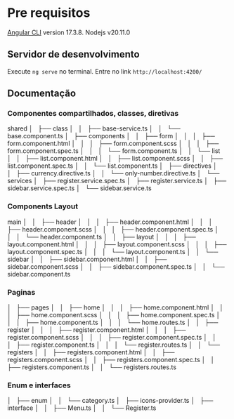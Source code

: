 # Pre requisitos

[Angular CLI](https://github.com/angular/angular-cli) version 17.3.8.
Nodejs v20.11.0

## Servidor de desenvolvimento

Execute `ng serve` no terminal. Entre no link `http://localhost:4200/`

## Documentação
### Componentes compartilhados, classes, diretivas
shared
│       ├── class
│       │   ├── base-service.ts
│       │   └── base.component.ts
│       ├── components
│       │   ├── form
│       │   │   ├── form.component.html
│       │   │   ├── form.component.scss
│       │   │   ├── form.component.spec.ts
│       │   │   └── form.component.ts
│       │   └── list
│       │       ├── list.component.html
│       │       ├── list.component.scss
│       │       ├── list.component.spec.ts
│       │       └── list.component.ts
│       ├── directives
│       │   ├── currency.directive.ts
│       │   └── only-number.directive.ts
│       └── services
│           ├── register.service.spec.ts
│           ├── register.service.ts
│           ├── sidebar.service.spec.ts
│           └── sidebar.service.ts

### Components Layout
main
│   │   ├── header
│   │   │   ├── header.component.html
│   │   │   ├── header.component.scss
│   │   │   ├── header.component.spec.ts
│   │   │   └── header.component.ts
│   │   ├── layout
│   │   │   ├── layout.component.html
│   │   │   ├── layout.component.scss
│   │   │   ├── layout.component.spec.ts
│   │   │   └── layout.component.ts
│   │   └── sidebar
│   │       ├── sidebar.component.html
│   │       ├── sidebar.component.scss
│   │       ├── sidebar.component.spec.ts
│   │       └── sidebar.component.ts
### Paginas
│   ├── pages
│   │   ├── home
│   │   │   ├── home.component.html
│   │   │   ├── home.component.scss
│   │   │   ├── home.component.spec.ts
│   │   │   ├── home.component.ts
│   │   │   └── home.routes.ts
│   │   ├── register
│   │   │   ├── register.component.html
│   │   │   ├── register.component.scss
│   │   │   ├── register.component.spec.ts
│   │   │   ├── register.component.ts
│   │   │   └── register.routes.ts
│   │   └── registers
│   │       ├── registers.component.html
│   │       ├── registers.component.scss
│   │       ├── registers.component.spec.ts
│   │       ├── registers.component.ts
│   │       └── registers.routes.ts

### Enum e interfaces
│   ├── enum
│   │   └── category.ts
│   ├── icons-provider.ts
│   ├── interface
│   │   ├── Menu.ts
│   │   └── Register.ts
